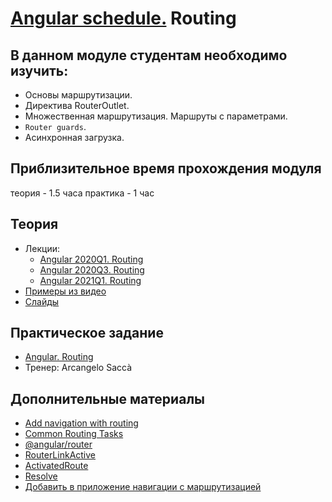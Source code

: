 # [Angular schedule.](../../README-RU.md) Routing
## В данном модуле студентам необходимо изучить:

- Основы маршрутизации.
- Директива RouterOutlet.
- Множественная маршрутизация. Маршруты с параметрами.
- `Router guards`.
- Асинхронная загрузка.

## Приблизительное время прохождения модуля
теория - 1.5 часа
практика - 1 час

## Теория 
- Лекции: 
    - [Angular 2020Q1. Routing](https://youtu.be/t_bGVB6jzUw)
    - [Angular 2020Q3. Routing](https://youtu.be/Evhr5xb_qNY)
    - [Angular 2021Q1. Routing](https://youtu.be/AFPb7JjQgCw)
- [Примеры из видео](https://github.com/anjx/angular-lectures/tree/master/angular-routing)
- [Слайды](https://slides.com/pavelrazuvalau/angular-routing)

## Практическое задание
- [Angular. Routing](https://github.com/rolling-scopes-school/tasks/blob/master/tasks/angular/modules-services-routing.md)
- Тренер: Arcangelo Saccà

## Дополнительные материалы
- [Add navigation with routing](https://angular.io/tutorial/toh-pt5)
- [Common Routing Tasks](https://angular.io/guide/router)
- [@angular/router](https://angular.io/api/router)
- [RouterLinkActive](https://angular.io/api/router/RouterLinkActive)
- [ActivatedRoute](https://angular.io/api/router/ActivatedRoute)
- [Resolve](https://angular.io/api/router/Resolve)
- [Добавить в приложение навигации с маршрутизацией](https://angular24.ru/tutorial/toh-pt5)
